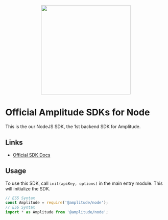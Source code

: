 <p align="center">
  <a href="https://amplitude.com" target="_blank" align="center">
    <img src="https://static.amplitude.com/lightning/46c85bfd91905de8047f1ee65c7c93d6fa9ee6ea/static/media/amplitude-logo-with-text.4fb9e463.svg" width="280">
  </a>
  <br />
</p>

# Official Amplitude SDKs for Node

This is the our NodeJS SDK, the 1st backend SDK for Amplitude.

## Links

- [Official SDK Docs](https://developers.amplitude.com/docs)

## Usage

To use this SDK, call `init(apiKey, options)` in the main entry module. This will initialize the SDK.

```javascript
// ES5 Syntax
const Amplitude = require('@amplitude/node');
// ES6 Syntax
import * as Amplitude from '@amplitude/node';
```
